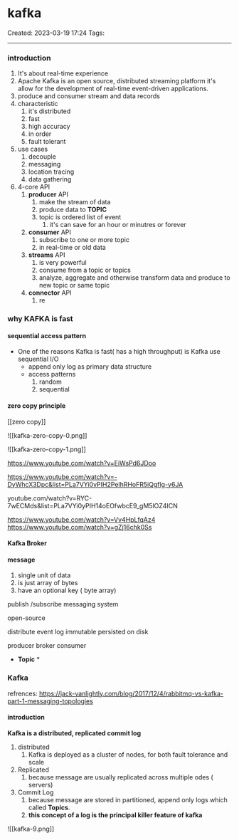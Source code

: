 # kafka
Created: 2023-03-19 17:24
Tags: 
____
### introduction

1. It's about real-time experience 
2. Apache Kafka is an open source, distributed streaming platform it's allow for the development  of real-time event-driven applications.
3. produce and consumer stream and data records
4. characteristic
	1. it's distributed
	2. fast
	3. high accuracy 
	4. in order
	5. fault tolerant
5. use cases
	1. decouple
	2. messaging
	3. location tracing
	4. data gathering
6. 4-core API
	1. __producer__ API
		1. make the stream of data
		2. produce data to __TOPIC__
		3. topic is ordered list of event
			1. it's can save for an hour or minutres or forever
	2. __consumer__ API
		1. subscribe to one or more topic
		2. in real-time or old data
	3. __streams__ API
		1. is very powerful
		2. consume from a topic or topics
		3. analyze, aggregate and otherwise transform data and produce to new topic or same topic
	4. __connector__ API
		1. re



### why KAFKA is fast

#### sequential access pattern
* One of the reasons Kafka is fast( has a high throughput) is Kafka use sequential I/O
	* append only log as primary data structure 
	* access patterns
		1. random 
		2. sequential 


####  zero copy principle

[[zero copy]]

![[kafka-zero-copy-0.png]]

![[kafka-zero-copy-1.png]]

https://www.youtube.com/watch?v=EiWsPd6JDoo


https://www.youtube.com/watch?v=-DyWhcX3Dpc&list=PLa7VYi0yPIH2PelhRHoFR5iQgflg-y6JA

youtube.com/watch?v=RYC-7wECMds&list=PLa7VYi0yPIH14oEOfwbcE9_gM5lOZ4ICN

https://www.youtube.com/watch?v=Vv4HpLfqAz4
https://www.youtube.com/watch?v=gZj16chk0Ss


#### Kafka Broker


#### message
1. single unit of data
2. is just array of bytes
3. have an optional key ( byte array)


 
publish /subscribe
messaging system

open-source

distribute event log immutable persisted on disk


producer 
broker
consumer

* __Topic__
	* 


### Kafka

refrences: 
https://jack-vanlightly.com/blog/2017/12/4/rabbitmq-vs-kafka-part-1-messaging-topologies

#### introduction

__Kafka is a distributed, replicated commit log__
1. distributed
	1. Kafka is deployed as a cluster of nodes, for both fault tolerance and scale
2. Replicated
	1. because message are usually replicated across multiple  odes ( servers)
3. Commit Log
	1. because message are stored in partitioned, append only logs which called  __Topics__.
	2. __this concept of a log is the principal killer feature of kafka__

![[kafka-9.png]]


